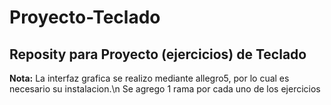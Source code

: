 # Proyecto-Teclado
Reposity para Proyecto (ejercicios) de Teclado
---------------------------------------------------------------------------------------------------
**Nota:** La interfaz grafica se realizo mediante allegro5, por lo cual es necesario su instalacion.\n
Se agrego 1 rama por cada uno de los ejercicios
